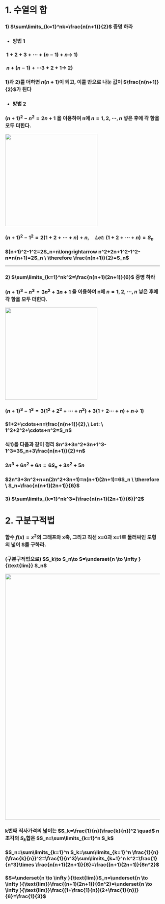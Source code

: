 # 1. 수열의 합
### 1) $\sum\limits_{k=1}^nk=\frac{n(n+1)}{2}$ 증명 하라
* ### 방법 1
### $\ 1+2+3+\cdots +(n-1)+n\longrightarrow$    1)
### $\ n+(n-1)+\cdots 3+2+1\longrightarrow$     2)
### 1)과 2)를 더하면 $n(n+1)$이 되고, 이를 반으로 나눈 값이 $\frac{n(n+1)}{2}$가 된다
* ### 방법 2
### $(n+1)^2-n^2=2n+1$ 을 이용하여 n에 $n=1,2, \cdots,n$ 넣은 후에 각 항을 모두 더한다.
<img src="https://github.com/DooHub/Electromagnetic_Math/assets/99073912/920e15e5-a4d3-4271-a583-4c26387b3f2d" width=300 />

### $(n+1)^2-1^2=2(1+2+\cdots+n)+n, \quad Let: \ (1+2+\cdots+n)=S_n$
### $(n+1)^2-1^2=2S_n+n\longrightarrow n^2+2n+1^2-1^2-n=n(n+1)=2S_n \ \therefore \frac{n(n+1)}{2}=S_n$
________________________________________________
### 2) $\sum\limits_{k=1}^nk^2=\frac{n(n+1)(2n+1)}{6}$ 증명 하라
### $(n+1)^3-n^3=3n^2+3n+1$ 을 이용하여 n에 $n=1,2, \cdots,n$ 넣은 후에 각 항을 모두 더한다.
<img src="https://github.com/DooHub/Electromagnetic_Math/assets/99073912/fb6dc3d3-1459-4579-922d-932104601fc7" width=300 />

### $(n+1)^3-1^3=3(1^2+2^2+\cdots+n^2)+3(1+2\cdots+n)+n\longrightarrow$ 1)
### $1+2+\cdots+n=\frac{n(n+1)}{2},\ Let: \  1^2+2^2+\cdots+n^2=S_n$
### 식1)을 다음과 같이 정리 $n^3+3n^2+3n+1^3-1^3=3S_n+3\frac{n(n+1)}{2}+n$
### $2n^3+6n^2+6n=6S_n+3n^2+5n$
### $2n^3+3n^2+n=n(2n^2+3n+1)=n(n+1)(2n+1)=6S_n \ \therefore \ S_n=\frac{n(n+1)(2n+1)}{6}$

### 3) $\sum\limits_{k=1}^nk^3=[\frac{n(n+1)(2n+1)}{6}]^2$

# 2. 구분구적법
### 함수 $f(x)=x^2$의 그래프와 x축, 그리고 직선 x=0과 x=1로 둘러싸인 도형의 넓이 S를 구하라. 
### (구분구적법으로) $S_k\to S_n\to S=\underset{n \to \infty }{\text{lim}} S_n$
<img src="https://github.com/DooHub/Electromagnetic_Math/assets/99073912/107a6a23-caae-4016-b835-46727f87b2ad" width=800 />

### k번째 직사가격의 넓이는 $S_k=\frac{1}{n}(\frac{k}{n})^2 \quad$ n조각의 $S_k$합은 $S_n=\sum\limits_{k=1}^n S_k$
### $S_n=\sum\limits_{k=1}^n S_k=\sum\limits_{k=1}^n \frac{1}{n}(\frac{k}{n})^2=\frac{1}{n^3}\sum\limits_{k=1}^n k^2=\frac{1}{n^3}\times \frac{n(n+1)(2n+1)}{6}=\frac{(n+1)(2n+1)}{6n^2}$
### $S=\underset{n \to \infty }{\text{lim}}S_n=\underset{n \to \infty }{\text{lim}}\frac{(n+1)(2n+1)}{6n^2}=\underset{n \to \infty }{\text{lim}}\frac{(1+\frac{1}{n})(2+\frac{1}{n})}{6}=\frac{1}{3}$
